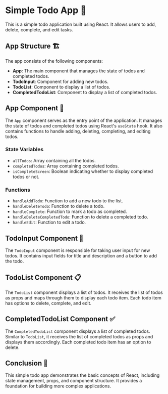# Simple Todo App 📝

This is a simple todo application built using React. It allows users to add, delete, complete, and edit tasks.

## App Structure 🏗️

The app consists of the following components:

- **App**: The main component that manages the state of todos and completed todos.
- **TodoInput**: Component for adding new todos.
- **TodoList**: Component to display a list of todos.
- **CompletedTodoList**: Component to display a list of completed todos.

## App Component 📱

The `App` component serves as the entry point of the application. It manages the state of todos and completed todos using React's `useState` hook. It also contains functions to handle adding, deleting, completing, and editing todos.

### State Variables

- `allTodos`: Array containing all the todos.
- `completedTodos`: Array containing completed todos.
- `isCompleteScreen`: Boolean indicating whether to display completed todos or not.

### Functions

- `handleAddTodo`: Function to add a new todo to the list.
- `handleDeleteTodo`: Function to delete a todo.
- `handleComplete`: Function to mark a todo as completed.
- `handleDeleteCompletedTodo`: Function to delete a completed todo.
- `handleEdit`: Function to edit a todo.

## TodoInput Component 📝

The `TodoInput` component is responsible for taking user input for new todos. It contains input fields for title and description and a button to add the todo.

## TodoList Component 📋

The `TodoList` component displays a list of todos. It receives the list of todos as props and maps through them to display each todo item. Each todo item has options to delete, complete, and edit.

## CompletedTodoList Component ✅

The `CompletedTodoList` component displays a list of completed todos. Similar to `TodoList`, it receives the list of completed todos as props and displays them accordingly. Each completed todo item has an option to delete.

## Conclusion 🎉

This simple todo app demonstrates the basic concepts of React, including state management, props, and component structure. It provides a foundation for building more complex applications.
